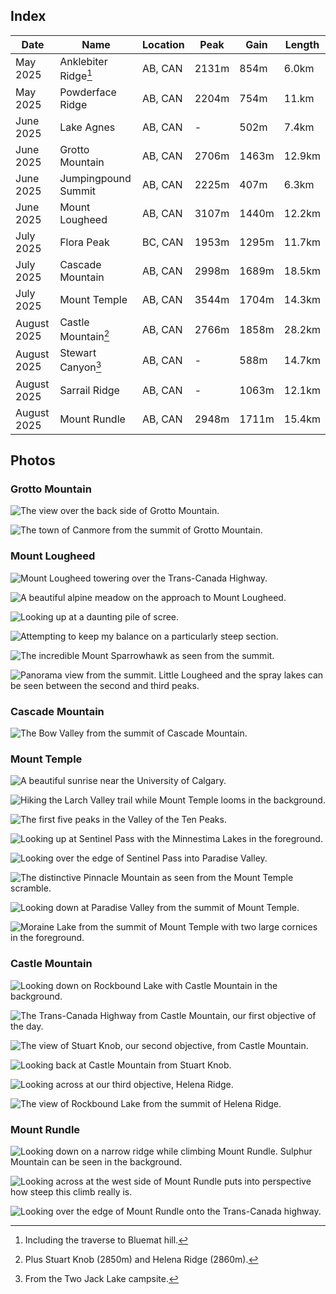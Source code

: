 ## Index

| Date        | Name                 | Location | Peak  | Gain  | Length |
| ----------- | -------------------- | -------- | ----- | ----- | ------ |
| May 2025    | Anklebiter Ridge[^1] | AB, CAN  | 2131m | 854m  | 6.0km  |
| May 2025    | Powderface Ridge     | AB, CAN  | 2204m | 754m  | 11.km  |
| June 2025   | Lake Agnes           | AB, CAN  | -     | 502m  | 7.4km  |
| June 2025   | Grotto Mountain      | AB, CAN  | 2706m | 1463m | 12.9km |
| June 2025   | Jumpingpound Summit  | AB, CAN  | 2225m | 407m  | 6.3km  |
| June 2025   | Mount Lougheed       | AB, CAN  | 3107m | 1440m | 12.2km |
| July 2025   | Flora Peak           | BC, CAN  | 1953m | 1295m | 11.7km |
| July 2025   | Cascade Mountain     | AB, CAN  | 2998m | 1689m | 18.5km |
| July 2025   | Mount Temple         | AB, CAN  | 3544m | 1704m | 14.3km |
| August 2025 | Castle Mountain[^2]  | AB, CAN  | 2766m | 1858m | 28.2km |
| August 2025 | Stewart Canyon[^3]   | AB, CAN  | -     | 588m  | 14.7km |
| August 2025 | Sarrail Ridge        | AB, CAN  | -     | 1063m | 12.1km |
| August 2025 | Mount Rundle         | AB, CAN  | 2948m | 1711m | 15.4km |

[^1]: Including the traverse to Bluemat hill.

[^2]: Plus Stuart Knob (2850m) and Helena Ridge (2860m).

[^3]: From the Two Jack Lake campsite.

## Photos

### Grotto Mountain

![The view over the back side of Grotto Mountain.](/templates/hiking/grotto-01.webp)

![The town of Canmore from the summit of Grotto Mountain.](/templates/hiking/grotto-02.webp)

### Mount Lougheed

![Mount Lougheed towering over the Trans-Canada Highway.](/templates/hiking/lougheed-01.webp)

![A beautiful alpine meadow on the approach to Mount Lougheed.](/templates/hiking/lougheed-02.webp)

![Looking up at a daunting pile of scree.](/templates/hiking/lougheed-03.webp)

![Attempting to keep my balance on a particularly steep section.](/templates/hiking/lougheed-04.webp)

![The incredible Mount Sparrowhawk as seen from the summit.](/templates/hiking/lougheed-05.webp)

![Panorama view from the summit. Little Lougheed and the spray lakes can be seen between the second and third peaks.](/templates/hiking/lougheed-06.webp)

### Cascade Mountain

![The Bow Valley from the summit of Cascade Mountain.](/templates/hiking/cascade-01.webp)

### Mount Temple

![A beautiful sunrise near the University of Calgary.](/templates/hiking/temple-00.webp)

![Hiking the Larch Valley trail while Mount Temple looms in the background.](/templates/hiking/temple-01.webp)

![The first five peaks in the Valley of the Ten Peaks.](/templates/hiking/temple-02.webp)

![Looking up at Sentinel Pass with the Minnestima Lakes in the foreground.](/templates/hiking/temple-03.webp)

![Looking over the edge of Sentinel Pass into Paradise Valley.](/templates/hiking/temple-04.webp)

![The distinctive Pinnacle Mountain as seen from the Mount Temple scramble.](/templates/hiking/temple-05.webp)

![Looking down at Paradise Valley from the summit of Mount Temple.](/templates/hiking/temple-06.webp)

![Moraine Lake from the summit of Mount Temple with two large cornices in the foreground.](/templates/hiking/temple-07.webp)

### Castle Mountain

![Looking down on Rockbound Lake with Castle Mountain in the background.](/templates/hiking/castle-01.webp)

![The Trans-Canada Highway from Castle Mountain, our first objective of the day.](/templates/hiking/castle-02.webp)

![The view of Stuart Knob, our second objective, from Castle Mountain.](/templates/hiking/castle-03.webp)

![Looking back at Castle Mountain from Stuart Knob.](/templates/hiking/castle-04.webp)

![Looking across at our third objective, Helena Ridge.](/templates/hiking/castle-05.webp)

![The view of Rockbound Lake from the summit of Helena Ridge.](/templates/hiking/castle-06.webp)

### Mount Rundle

![Looking down on a narrow ridge while climbing Mount Rundle. Sulphur Mountain can be seen in the background. ](/templates/hiking/rundle-01.webp)

![Looking across at the west side of Mount Rundle puts into perspective how steep this climb really is.](/templates/hiking/rundle-02.webp)

![Looking over the edge of Mount Rundle onto the Trans-Canada highway.](/templates/hiking/rundle-03.webp)
